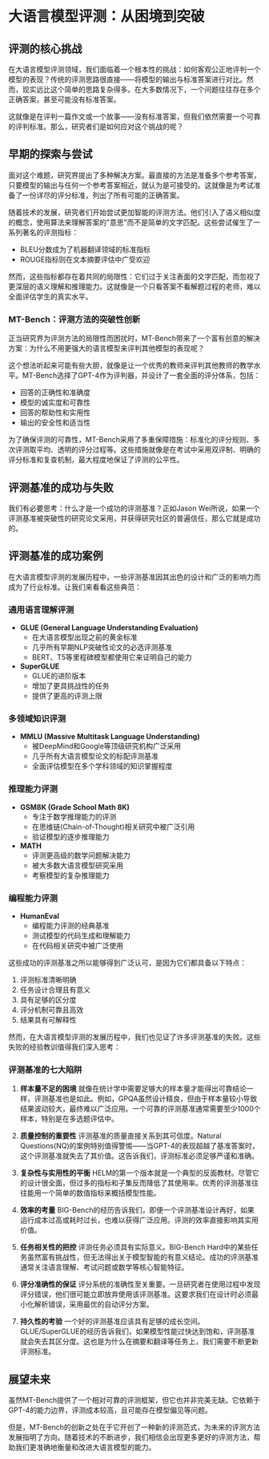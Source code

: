 # 大语言模型评测：从困境到突破

## 评测的核心挑战

在大语言模型评测领域，我们面临着一个根本性的挑战：如何客观公正地评判一个模型的表现？传统的评测思路很直接——将模型的输出与标准答案进行对比。然而，现实远比这个简单的思路复杂得多。在大多数情况下，一个问题往往存在多个正确答案，甚至可能没有标准答案。

这就像是在评判一篇作文或一个故事——没有标准答案，但我们依然需要一个可靠的评判标准。那么，研究者们是如何应对这个挑战的呢？

## 早期的探索与尝试

面对这个难题，研究界提出了多种解决方案。最直接的方法是准备多个参考答案，只要模型的输出与任何一个参考答案相近，就认为是可接受的。这就像是为考试准备了一份详尽的评分标准，列出了所有可能的正确答案。

随着技术的发展，研究者们开始尝试更加智能的评测方法。他们引入了语义相似度的概念，使用算法来理解答案的"意思"而不是简单的文字匹配。这些尝试催生了一系列著名的评测指标：

- BLEU分数成为了机器翻译领域的标准指标
- ROUGE指标则在文本摘要评估中广受欢迎

然而，这些指标都存在着共同的局限性：它们过于关注表面的文字匹配，而忽视了更深层的语义理解和推理能力。这就像是一个只看答案不看解题过程的老师，难以全面评估学生的真实水平。

### MT-Bench：评测方法的突破性创新

正当研究界为评测方法的局限性而困扰时，MT-Bench带来了一个富有创意的解决方案：为什么不用更强大的语言模型来评判其他模型的表现呢？

这个想法听起来可能有些大胆，就像是让一个优秀的教师来评判其他教师的教学水平。MT-Bench选择了GPT-4作为评判器，并设计了一套全面的评分体系，包括：

- 回答的正确性和准确度
- 模型的诚实度和可靠性
- 回答的帮助性和实用性
- 输出的安全性和适当性

为了确保评测的可靠性，MT-Bench采用了多重保障措施：标准化的评分规则、多次评测取平均、透明的评分过程等。这些措施就像是在考试中采用双评制、明确的评分标准和复查机制，最大程度地保证了评测的公平性。


## 评测基准的成功与失败

我们有必要思考：什么才是一个成功的评测基准？正如Jason Wei所说，如果一个评测基准被突破性的研究论文采用，并获得研究社区的普遍信任，那么它就是成功的。
## 评测基准的成功案例

在大语言模型评测的发展历程中，一些评测基准因其出色的设计和广泛的影响力而成为了行业标准。让我们来看看这些典范：

### 通用语言理解评测
- **GLUE (General Language Understanding Evaluation)**
  - 在大语言模型出现之前的黄金标准
  - 几乎所有早期NLP突破性论文的必选评测基准
  - BERT、T5等里程碑模型都使用它来证明自己的能力
- **SuperGLUE**
  - GLUE的进阶版本
  - 增加了更具挑战性的任务
  - 提供了更高的评测上限

### 多领域知识评测
- **MMLU (Massive Multitask Language Understanding)**
  - 被DeepMind和Google等顶级研究机构广泛采用
  - 几乎所有大语言模型论文的标配评测基准
  - 全面评估模型在多个学科领域的知识掌握程度

### 推理能力评测
- **GSM8K (Grade School Math 8K)**
  - 专注于数学推理能力的评测
  - 在思维链(Chain-of-Thought)相关研究中被广泛引用
  - 验证模型的逐步推理能力
- **MATH**
  - 评测更高级的数学问题解决能力
  - 被大多数大语言模型研究采用
  - 考察模型的复杂推理能力

### 编程能力评测
- **HumanEval**
  - 编程能力评测的经典基准
  - 测试模型的代码生成和理解能力
  - 在代码相关研究中被广泛使用

这些成功的评测基准之所以能够得到广泛认可，是因为它们都具备以下特点：
1. 评测标准清晰明确
2. 任务设计合理且有意义
3. 具有足够的区分度
4. 评分机制可靠且高效
5. 结果具有可解释性

然而，在大语言模型评测的发展历程中，我们也见证了许多评测基准的失败。这些失败的经验教训值得我们深入思考：

### 评测基准的七大陷阱

1. **样本量不足的困境**
   就像在统计学中需要足够大的样本量才能得出可靠结论一样，评测基准也是如此。例如，GPQA虽然设计精良，但由于样本量较小导致结果波动较大，最终难以广泛应用。一个可靠的评测基准通常需要至少1000个样本，特别是在多选题评估中。

2. **质量控制的重要性**
   评测基准的质量直接关系到其可信度。Natural Questions(NQ)的案例特别值得警惕——当GPT-4的表现超越了基准答案时，这个评测基准就失去了其价值。这告诉我们，评测标准必须足够严谨和准确。

3. **复杂性与实用性的平衡**
   HELM的第一个版本就是一个典型的反面教材。尽管它的设计很全面，但过多的指标和子集反而降低了其使用率。优秀的评测基准往往能用一个简单的数值指标来概括模型性能。

4. **效率的考量**
   BIG-Bench的经历告诉我们，即便一个评测基准设计再好，如果运行成本过高或耗时过长，也难以获得广泛应用。评测的效率直接影响其实用价值。

5. **任务相关性的把控**
   评测任务必须具有实际意义。BIG-Bench Hard中的某些任务虽然富有挑战性，但无法得出关于模型智能的有意义结论。成功的评测基准通常关注语言理解、考试问题或数学等核心智能特征。

6. **评分准确性的保证**
   评分系统的准确性至关重要。一旦研究者在使用过程中发现评分错误，他们很可能立即放弃使用该评测基准。这要求我们在设计时必须最小化解析错误，采用最优的自动评分方案。

7. **持久性的考验**
   一个好的评测基准应该具有足够的成长空间。GLUE/SuperGLUE的经历告诉我们，如果模型性能过快达到饱和，评测基准就会失去其区分度。这也是为什么在摘要和翻译等任务上，我们需要不断更新评测标准。


## 展望未来

虽然MT-Bench提供了一个相对可靠的评测框架，但它也并非完美无缺。它依赖于GPT-4的能力边界，评测成本较高，且可能存在模型偏见等问题。

但是，MT-Bench的创新之处在于它开创了一种新的评测范式，为未来的评测方法发展指明了方向。随着技术的不断进步，我们相信会出现更多更好的评测方法，帮助我们更准确地衡量和改进大语言模型的能力。

